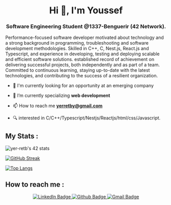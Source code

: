 <h1 align="center">Hi 👋, I'm Youssef</h1>
<h3 align="center">Software Engineering Student @1337-Benguerir (42 Network).</h3>

Performance-focused software developer motivated about technology and a strong background in programming, troubleshooting and software development methodologies. Skilled in C++, C, Nest.js, React.js and Typescript, and experience in developing, testing and deploying scalable and efficient software solutions. established record of achievement on delivering successful projects, both independently and as part of a team. Committed to continuous learning, staying up-to-date with the latest technologies, and contributing to the success of a resilient organization.




- 🔭 I'm currently looking for an opportunity at an emerging company

- 🌱 I’m currently specializing **web development**

- 📫 How to reach me **yerretby@gmail.com**

- 🔍 interested in C/C++/Typescript/Nestjs/Reactjs/html/css/Javascript.

<h2> My Stats : </h2>

<img src="https://badge.mediaplus.ma/colorfulwaves/yer-retb" alt="yer-retb's 42 stats" />

[![GitHub Streak](http://github-readme-streak-stats.herokuapp.com?user=yer-retb&theme=dark&background=000000)](https://git.io/streak-stats)

[![Top Langs](https://github-readme-stats.vercel.app/api/top-langs/?username=yer-retb&langs_count=15&layout=compact&theme=highcontrast)](https://github.com/yer-retb)


<h2> How to reach me : </h2>
 <p id="badges" align="center">
  <a href="https://www.linkedin.com/in/er-retby-youssef/">
    <img src="https://img.shields.io/badge/LinkedIn-blue?style=for-the-badge&logo=linkedin&logoColor=white" alt="LinkedIn Badge"/>
  </a>
  <a href="https://github.com/yer-retb">
    <img src="https://img.shields.io/badge/Github-black?style=for-the-badge&logo=github&logoColor=white" alt="Github Badge"/>
  </a>

  <a href="mailto:yerretby@gmail.com">
    <img src="https://img.shields.io/badge/Gmail-red?style=for-the-badge&logo=gmail&logoColor=white" alt="Gmail Badge"/>
  </a>
</p>

<div align="center">
  <img src="https://komarev.com/ghpvc/?username=yer-retb&style=flat-square&color=blue" alt=""/>
</div>
